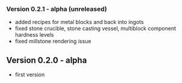 ### Version 0.2.1 - alpha (unreleased)
- added recipes for metal blocks and back into ingots
- fixed stone crucible, stone casting vessel, multiblock component hardness levels
- fixed millstone rendering issue
## Version 0.2.0 - alpha
- first version